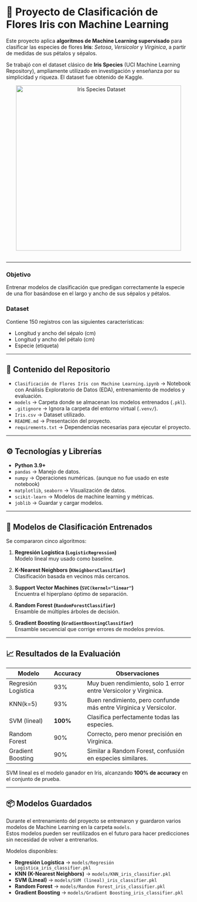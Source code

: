 # 🌸 Proyecto de Clasificación de Flores Iris con Machine Learning

Este proyecto aplica **algoritmos de Machine Learning supervisado** para clasificar las especies de flores **Iris**: *Setosa*, *Versicolor* y *Virginica*, a partir de medidas de sus pétalos y sépalos.  

Se trabajó con el dataset clásico de **Iris Species** (UCI Machine Learning Repository), ampliamente utilizado en investigación y enseñanza por su simplicidad y riqueza. El dataset fue obtenido de Kaggle.

<div align="center">
  <img src="https://imgur.com/a/RvxVq0Q" width="450" alt="Iris Species Dataset"/>
</div>

<br/>

---

### Objetivo
Entrenar modelos de clasificación que predigan correctamente la especie de una flor basándose en el largo y ancho de sus sépalos y pétalos.

### Dataset
Contiene 150 registros con las siguientes características:
- Longitud y ancho del sépalo (cm)
- Longitud y ancho del pétalo (cm)
- Especie (etiqueta)

---

## 📂 Contenido del Repositorio

- `Clasificación de Flores Iris con Machine Learning.ipynb` → Notebook con Análisis Exploratorio de Datos (EDA), entrenamiento de modelos y evaluación.
- `models` → Carpeta donde se almacenan los modelos entrenados (`.pkl`).
- `.gitignore` → Ignora la carpeta del entorno virtual (`.venv/`).
- `Iris.csv` → Dataset utilizado.
- `README.md` → Presentación del proyecto.
- `requirements.txt` → Dependencias necesarias para ejecutar el proyecto.

---

## ⚙️ Tecnologías y Librerías

- **Python 3.9+**
- `pandas` → Manejo de datos.
- `numpy` → Operaciones numéricas. (aunque no fue usado en este notebook)
- `matplotlib`, `seaborn` → Visualización de datos.
- `scikit-learn` → Modelos de machine learning y métricas.
- `joblib` → Guardar y cargar modelos.

---

## 🧪 Modelos de Clasificación Entrenados

Se compararon cinco algoritmos:

1. **Regresión Logística (`LogisticRegression`)**  
   Modelo lineal muy usado como baseline.

2. **K-Nearest Neighbors (`KNeighborsClassifier`)**  
   Clasificación basada en vecinos más cercanos.

3. **Support Vector Machines (`SVC(kernel="linear"`)**  
   Encuentra el hiperplano óptimo de separación.

4. **Random Forest (`RandomForestClassifier`)**  
   Ensamble de múltiples árboles de decisión.

5. **Gradient Boosting (`GradientBoostingClassifier`)**  
   Ensamble secuencial que corrige errores de modelos previos.

---

## 📈 Resultados de la Evaluación

| Modelo              | Accuracy | Observaciones                                                     |
| ------------------- | -------- | ----------------------------------------------------------------  |
| Regresión Logística |   93%    | Muy buen rendimiento, solo 1 error entre Versicolor y Virginica.  |                                    
| KNN(k=5)            |   93%    | Buen rendimiento, pero confunde más entre Virginica y Versicolor. |                                
| SVM (lineal)        | **100%** | Clasifica perfectamente todas las especies.                       |
| Random Forest       |   90%    | Correcto, pero menor precisión en Virginica.                      |
| Gradient Boosting   |   90%    | Similar a Random Forest, confusión en especies similares.         |                                         

SVM lineal es el modelo ganador en Iris, alcanzando **100% de accuracy** en el conjunto de prueba.

---

## 📦 Modelos Guardados  

Durante el entrenamiento del proyecto se entrenaron y guardaron varios modelos de Machine Learning en la carpeta `models`.  
Estos modelos pueden ser reutilizados en el futuro para hacer predicciones sin necesidad de volver a entrenarlos.  

Modelos disponibles:  

- **Regresión Logística** → `models/Regresión Logística_iris_classifier.pkl`  
- **KNN (K-Nearest Neighbors)** → `models/KNN_iris_classifier.pkl`  
- **SVM (Lineal)** → `models/SVM (lineal)_iris_classifier.pkl`  
- **Random Forest** → `models/Random Forest_iris_classifier.pkl`  
- **Gradient Boosting** → `models/Gradient Boosting_iris_classifier.pkl`  

